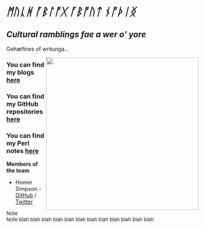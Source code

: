 <html>
<head>
<link rel="stylesheet" href="mystyle.css">
</head>
<body>
<i><h1>ᛗᚢᚳᚻ ᚪᛒᛚᚩᚷ ᚪᛒᚩᚢᛏ ᚾᚩᚦᛁᛝ</h1></i>
<i><h2>Cultural ramblings fae a wer o' yore</h2></i>
<p>Gehæftnes of writunga... </p>
<img align="right" width="400" height="400" src="/images/excellent.jpg">
</body>
</html>

### You can find my blogs [here](https://cagenic.github.io/blog)
### You can find my GitHub repositories [here](https://github.com/cagenic?tab=repositories)
### You can find my Perl notes [here](https://musthavedata.wordpress.com)

**Members of the team**  

* Homer Simpson - [GitHub](https://github.com/username) / [Twitter](https://twitter.com/homerjsimpson)

<font size = 2> Note<br></font>
<font size = "2"> Note blah blah blah blah blah blah blah blah blah blah blah blah</font>




<!-- comments out the code -->
<!-- the below code places the image using default markdown settings
<!-- ![Team Logo](/images/Homer_Simpson.png) -->

<!-- <img align="right" width="400" height="400" src="/images/Homer_Simpson.png"> --->


